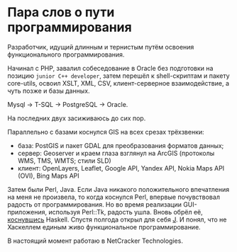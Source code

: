 Пара слов о пути программирования
================================

Разработчик, идущий длинным и тернистым путём освоения функционального программирования. 

Начинал с PHP, завалил собеседование в Oracle без подготовки на позицию `junior C++ developer`, затем перешёл к shell-скриптам и пакету core-utils, освоил XSLT, XML, CSV, клиент-серверное взаимодействие, а чуть позже и базы данных. 

Mysql &rarr; T-SQL &rarr; PostgreSQL &rarr; Oracle.

На последних двух засиживаюсь до сих пор.

Параллельно с базами коснулся GIS на всех срезах трёхзвенки: 

* база: PostGIS и пакет GDAL для преобразования форматов данных;
* сервер: Geoserver и краем глаза взглянул на ArcGIS (протоколы WMS, TMS, WMTS; стили SLD) 
* клиент: OpenLayers, Leaflet, Google API, Yandex API, Nokia Maps API (OVI), Bing Maps API

Затем были Perl, Java.
Если Java никакого положительного впечатления на меня не произвела, то когда коснулся Perl, впервые почувствовал радость от программирования. 
Но во время реализации GUI-приложения, используя Perl::Tk, радость ушла.
Вновь обрёл её, [коснувшись](https://github.com/swamp-agr/sagging) Haskell. 
Спустя полгода открыл для себя [J](http://www.jsoftware.com/). 
И понял, что не Хаскеллем единым живо функциональное программирование.

В настоящий момент работаю в NetCracker Technologies.